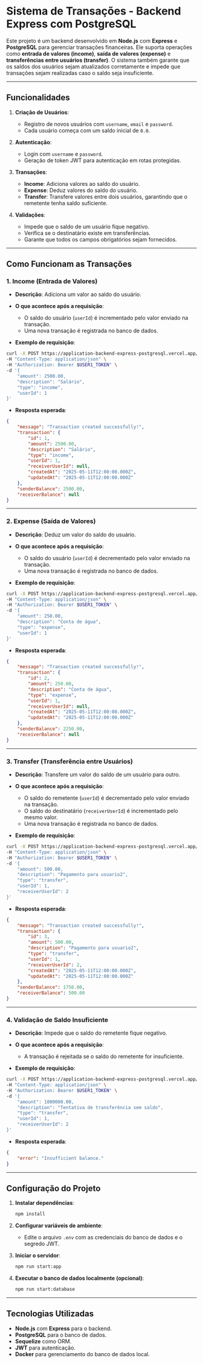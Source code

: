 # Sistema de Transações - Backend Express com PostgreSQL

Este projeto é um backend desenvolvido em **Node.js** com **Express** e **PostgreSQL** para gerenciar transações financeiras. Ele suporta operações como **entrada de valores (income)**, **saída de valores (expense)** e **transferências entre usuários (transfer)**. O sistema também garante que os saldos dos usuários sejam atualizados corretamente e impede que transações sejam realizadas caso o saldo seja insuficiente.

---

## Funcionalidades

1. **Criação de Usuários**:
   - Registro de novos usuários com `username`, `email` e `password`.
   - Cada usuário começa com um saldo inicial de `0.0`.

2. **Autenticação**:
   - Login com `username` e `password`.
   - Geração de token JWT para autenticação em rotas protegidas.

3. **Transações**:
   - **Income**: Adiciona valores ao saldo do usuário.
   - **Expense**: Deduz valores do saldo do usuário.
   - **Transfer**: Transfere valores entre dois usuários, garantindo que o remetente tenha saldo suficiente.

4. **Validações**:
   - Impede que o saldo de um usuário fique negativo.
   - Verifica se o destinatário existe em transferências.
   - Garante que todos os campos obrigatórios sejam fornecidos.

---

## Como Funcionam as Transações

### 1. **Income (Entrada de Valores)**

- **Descrição**: Adiciona um valor ao saldo do usuário.
- **O que acontece após a requisição**:
  - O saldo do usuário (`userId`) é incrementado pelo valor enviado na transação.
  - Uma nova transação é registrada no banco de dados.

- **Exemplo de requisição**:

```bash
curl -X POST https://application-backend-express-postgresql.vercel.app/transactions \
-H "Content-Type: application/json" \
-H "Authorization: Bearer $USER1_TOKEN" \
-d '{
    "amount": 2500.00,
    "description": "Salário",
    "type": "income",
    "userId": 1
}'
```

- **Resposta esperada**:
```json
{
    "message": "Transaction created successfully!",
    "transaction": {
        "id": 1,
        "amount": 2500.00,
        "description": "Salário",
        "type": "income",
        "userId": 1,
        "receiverUserId": null,
        "createdAt": "2025-05-11T12:00:00.000Z",
        "updatedAt": "2025-05-11T12:00:00.000Z"
    },
    "senderBalance": 2500.00,
    "receiverBalance": null
}
```

---

### 2. **Expense (Saída de Valores)**

- **Descrição**: Deduz um valor do saldo do usuário.
- **O que acontece após a requisição**:
  - O saldo do usuário (`userId`) é decrementado pelo valor enviado na transação.
  - Uma nova transação é registrada no banco de dados.

- **Exemplo de requisição**:

```bash
curl -X POST https://application-backend-express-postgresql.vercel.app/transactions \
-H "Content-Type: application/json" \
-H "Authorization: Bearer $USER1_TOKEN" \
-d '{
    "amount": 250.00,
    "description": "Conta de água",
    "type": "expense",
    "userId": 1
}'
```

- **Resposta esperada**:
```json
{
    "message": "Transaction created successfully!",
    "transaction": {
        "id": 2,
        "amount": 250.00,
        "description": "Conta de água",
        "type": "expense",
        "userId": 1,
        "receiverUserId": null,
        "createdAt": "2025-05-11T12:00:00.000Z",
        "updatedAt": "2025-05-11T12:00:00.000Z"
    },
    "senderBalance": 2250.00,
    "receiverBalance": null
}
```

---

### 3. **Transfer (Transferência entre Usuários)**

- **Descrição**: Transfere um valor do saldo de um usuário para outro.
- **O que acontece após a requisição**:
  - O saldo do remetente (`userId`) é decrementado pelo valor enviado na transação.
  - O saldo do destinatário (`receiverUserId`) é incrementado pelo mesmo valor.
  - Uma nova transação é registrada no banco de dados.

- **Exemplo de requisição**:

```bash
curl -X POST https://application-backend-express-postgresql.vercel.app/transactions \
-H "Content-Type: application/json" \
-H "Authorization: Bearer $USER1_TOKEN" \
-d '{
    "amount": 500.00,
    "description": "Pagamento para usuario2",
    "type": "transfer",
    "userId": 1,
    "receiverUserId": 2
}'
```

- **Resposta esperada**:
```json
{
    "message": "Transaction created successfully!",
    "transaction": {
        "id": 3,
        "amount": 500.00,
        "description": "Pagamento para usuario2",
        "type": "transfer",
        "userId": 1,
        "receiverUserId": 2,
        "createdAt": "2025-05-11T12:00:00.000Z",
        "updatedAt": "2025-05-11T12:00:00.000Z"
    },
    "senderBalance": 1750.00,
    "receiverBalance": 500.00
}
```

---

### 4. **Validação de Saldo Insuficiente**

- **Descrição**: Impede que o saldo do remetente fique negativo.
- **O que acontece após a requisição**:
  - A transação é rejeitada se o saldo do remetente for insuficiente.

- **Exemplo de requisição**:

```bash
curl -X POST https://application-backend-express-postgresql.vercel.app/transactions \
-H "Content-Type: application/json" \
-H "Authorization: Bearer $USER1_TOKEN" \
-d '{
    "amount": 1000000.00,
    "description": "Tentativa de transferência sem saldo",
    "type": "transfer",
    "userId": 1,
    "receiverUserId": 2
}'
```

- **Resposta esperada**:
```json
{
    "error": "Insufficient balance."
}
```

---

## Configuração do Projeto

1. **Instalar dependências**:
   ```bash
   npm install
   ```

2. **Configurar variáveis de ambiente**:
   - Edite o arquivo `.env` com as credenciais do banco de dados e o segredo JWT.

3. **Iniciar o servidor**:
   ```bash
   npm run start:app
   ```

4. **Executar o banco de dados localmente (opcional)**:
   ```bash
   npm run start:database
   ```

---

## Tecnologias Utilizadas

- **Node.js** com **Express** para o backend.
- **PostgreSQL** para o banco de dados.
- **Sequelize** como ORM.
- **JWT** para autenticação.
- **Docker** para gerenciamento do banco de dados local.
